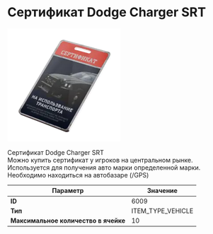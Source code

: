 # Сертификат Dodge Charger SRT

![Item Image](../img/6009.webp?raw=true)

Сертификат Dodge Charger SRT<br>Можно купить сертификат у игроков на центральном рынке.<br>Используется для получения авто марки определенной марки.<br>Необходимо находиться на автобазаре (/GPS)


| Параметр | Значение |
|----------|----------|
| **ID** | 6009 |
| **Тип** | ITEM_TYPE_VEHICLE |
| **Максимальное количество в ячейке** | 10 |

